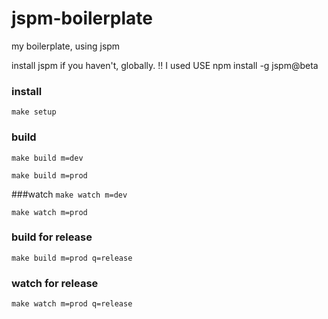 # jspm-boilerplate
my boilerplate, using jspm

install jspm if you haven't, globally.
!! I used USE npm install -g jspm@beta 

### install
`make setup`

### build
`make build m=dev`

`make build m=prod`

###watch
`make watch m=dev`

`make watch m=prod`

### build for release
`make build m=prod q=release`

### watch for release
`make watch m=prod q=release`
